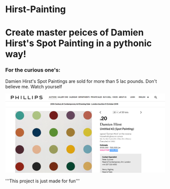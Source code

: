 # Hirst-Painting
<h1>Create master peices of Damien Hirst's Spot Painting in a pythonic way!</h1>


<h3>For the curious one's: </h3>
<p>Damien Hirst's Spot Paintings are sold for more than 5 lac pounds. Don't believe me. Watch yourself </p>
<img src="proof.png" alt="Hirst-Painting-sold-for-£509,000">

'''This project is just made for fun'''
